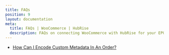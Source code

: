 ```yaml
---
title: FAQs
position: 9
layout: documentation
meta:
  title: FAQs | WooCommerce | HubRise
  description: FAQs on connecting WooCommerce with HubRise for your EPOS to work with other apps as a cohesive whole. Connect apps and synchronise your data.
---
```


- [How Can I Encode Custom Metadata In An Order?](/apps/woocommerce/faqs/encode-custom-metadata/)
